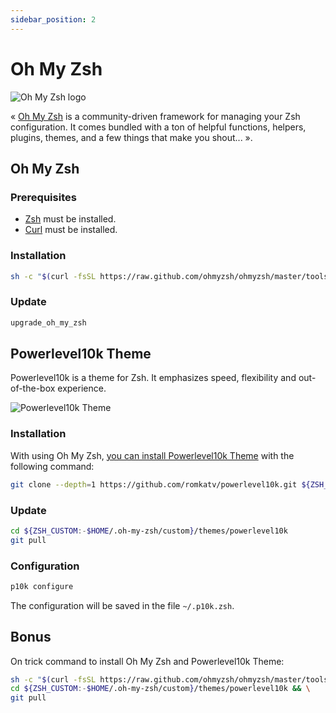 ```yaml
---
sidebar_position: 2
---
```


# Oh My Zsh

![Oh My Zsh logo](https://ohmyz.sh/img/OMZLogo_BnW.png)

« [Oh My Zsh](https://ohmyz.sh/) is a community-driven framework for managing your Zsh configuration. It comes bundled with a ton of helpful functions, helpers, plugins, themes, and a few things that make you shout... ».

## Oh My Zsh

### Prerequisites

- [Zsh](https://www.zsh.org/) must be installed.
- [Curl](https://curl.se/) must be installed.

### Installation

```bash
sh -c "$(curl -fsSL https://raw.github.com/ohmyzsh/ohmyzsh/master/tools/install.sh)"
```

### Update

```bash
upgrade_oh_my_zsh
```

## Powerlevel10k Theme

Powerlevel10k is a theme for Zsh. It emphasizes speed, flexibility and out-of-the-box experience.

![Powerlevel10k Theme](https://raw.githubusercontent.com/romkatv/powerlevel10k-media/master/prompt-styles-high-contrast.png)

### Installation

With using Oh My Zsh, [you can install Powerlevel10k Theme](https://github.com/romkatv/powerlevel10k#oh-my-zsh) with the following command:

```bash
git clone --depth=1 https://github.com/romkatv/powerlevel10k.git ${ZSH_CUSTOM:-$HOME/.oh-my-zsh/custom}/themes/powerlevel10k
```

### Update

```bash
cd ${ZSH_CUSTOM:-$HOME/.oh-my-zsh/custom}/themes/powerlevel10k
git pull
```

### Configuration

```bash
p10k configure
```

The configuration will be saved in the file `~/.p10k.zsh`.

## Bonus

On trick command to install Oh My Zsh and Powerlevel10k Theme:

```bash
sh -c "$(curl -fsSL https://raw.github.com/ohmyzsh/ohmyzsh/master/tools/install.sh)" && \
cd ${ZSH_CUSTOM:-$HOME/.oh-my-zsh/custom}/themes/powerlevel10k && \
git pull
```
